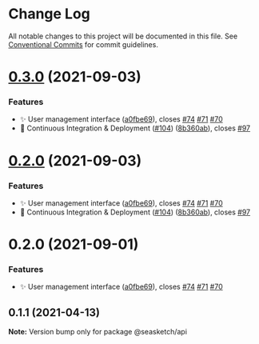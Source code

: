 # Change Log

All notable changes to this project will be documented in this file.
See [Conventional Commits](https://conventionalcommits.org) for commit guidelines.

# [0.3.0](https://github.com/seasketch/next/compare/@seasketch/api@0.1.1...@seasketch/api@0.3.0) (2021-09-03)


### Features

* :sparkles: User management interface ([a0fbe69](https://github.com/seasketch/next/commit/a0fbe695d610a995f93b9dbb76d7d5a19c99a445)), closes [#74](https://github.com/seasketch/next/issues/74) [#71](https://github.com/seasketch/next/issues/71) [#70](https://github.com/seasketch/next/issues/70)
* 👷 Continuous Integration & Deployment ([#104](https://github.com/seasketch/next/issues/104)) ([8b360ab](https://github.com/seasketch/next/commit/8b360ab6cac0fe9f4dc9a1a6336a4077e2ae8622)), closes [#97](https://github.com/seasketch/next/issues/97)





# [0.2.0](https://github.com/seasketch/next/compare/@seasketch/api@0.1.1...@seasketch/api@0.2.0) (2021-09-03)


### Features

* :sparkles: User management interface ([a0fbe69](https://github.com/seasketch/next/commit/a0fbe695d610a995f93b9dbb76d7d5a19c99a445)), closes [#74](https://github.com/seasketch/next/issues/74) [#71](https://github.com/seasketch/next/issues/71) [#70](https://github.com/seasketch/next/issues/70)
* 👷 Continuous Integration & Deployment ([#104](https://github.com/seasketch/next/issues/104)) ([8b360ab](https://github.com/seasketch/next/commit/8b360ab6cac0fe9f4dc9a1a6336a4077e2ae8622)), closes [#97](https://github.com/seasketch/next/issues/97)





# 0.2.0 (2021-09-01)


### Features

* :sparkles: User management interface ([a0fbe69](https://github.com/seasketch/next/commit/a0fbe695d610a995f93b9dbb76d7d5a19c99a445)), closes [#74](https://github.com/seasketch/next/issues/74) [#71](https://github.com/seasketch/next/issues/71) [#70](https://github.com/seasketch/next/issues/70)





## 0.1.1 (2021-04-13)

**Note:** Version bump only for package @seasketch/api
